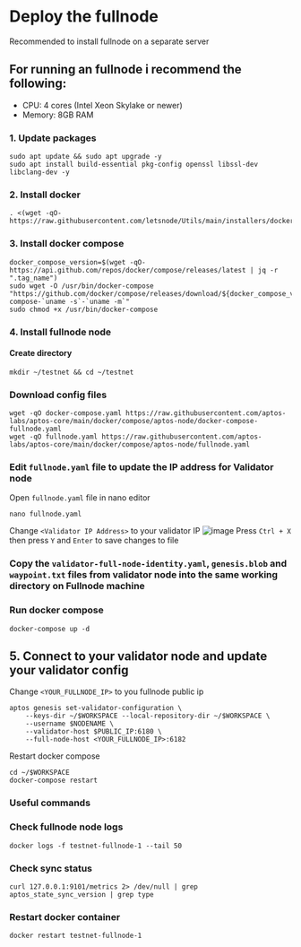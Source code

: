 # Deploy the fullnode
Recommended to install fullnode on a separate server
## For running an fullnode i recommend the following:

- CPU: 4 cores (Intel Xeon Skylake or newer)
- Memory: 8GB RAM

### 1. Update packages
```
sudo apt update && sudo apt upgrade -y
sudo apt install build-essential pkg-config openssl libssl-dev libclang-dev -y
```

### 2. Install docker
```
. <(wget -qO- https://raw.githubusercontent.com/letsnode/Utils/main/installers/docker.sh)
```

### 3. Install docker compose
```
docker_compose_version=$(wget -qO- https://api.github.com/repos/docker/compose/releases/latest | jq -r ".tag_name")
sudo wget -O /usr/bin/docker-compose "https://github.com/docker/compose/releases/download/${docker_compose_version}/docker-compose-`uname -s`-`uname -m`"
sudo chmod +x /usr/bin/docker-compose
```

### 4. Install fullnode node
#### Create directory
```
mkdir ~/testnet && cd ~/testnet
```


### Download config files
```
wget -qO docker-compose.yaml https://raw.githubusercontent.com/aptos-labs/aptos-core/main/docker/compose/aptos-node/docker-compose-fullnode.yaml
wget -qO fullnode.yaml https://raw.githubusercontent.com/aptos-labs/aptos-core/main/docker/compose/aptos-node/fullnode.yaml
```

### Edit `fullnode.yaml` file to update the IP address for Validator node
Open `fullnode.yaml` file in nano editor
```
nano fullnode.yaml
```

Change `<Validator IP Address>` to your validator IP
![image](https://user-images.githubusercontent.com/95987354/185751546-2dea9366-b901-4206-8f42-846a975fc653.png)
Press `Ctrl + X` then press `Y` and `Enter` to save changes to file

### Copy the `validator-full-node-identity.yaml`, `genesis.blob` and `waypoint.txt` files from validator node into the same working directory on Fullnode machine


### Run docker compose
```
docker-compose up -d
```

## 5. Connect to your validator node and update your validator config
Change `<YOUR_FULLNODE_IP>` to you fullnode public ip
```
aptos genesis set-validator-configuration \
    --keys-dir ~/$WORKSPACE --local-repository-dir ~/$WORKSPACE \
    --username $NODENAME \
    --validator-host $PUBLIC_IP:6180 \
    --full-node-host <YOUR_FULLNODE_IP>:6182
```

Restart docker compose
```
cd ~/$WORKSPACE
docker-compose restart
```

### Useful commands
### Check fullnode node logs
```
docker logs -f testnet-fullnode-1 --tail 50
```

### Check sync status
```
curl 127.0.0.1:9101/metrics 2> /dev/null | grep aptos_state_sync_version | grep type
```

### Restart docker container
```
docker restart testnet-fullnode-1 
```

